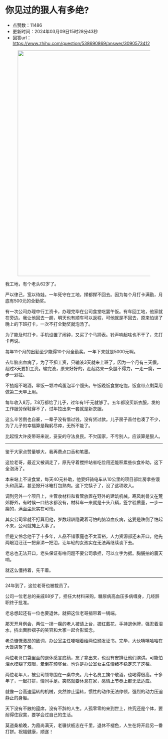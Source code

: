 # 你见过的狠人有多绝?
- 点赞数：11486
- 更新时间：2024年03月09日15时28分43秒
- 回答url：https://www.zhihu.com/question/538690869/answer/3090573412
<body>
 <p></p>
 <figure data-size="normal">
  <img src="https://picx.zhimg.com/50/v2-ec289b9e2b1179fc98a20f8c2c0ae613_720w.jpg?source=1940ef5c" data-rawwidth="720" data-rawheight="526" data-size="normal" data-original-token="v2-5fdb891f610707685823d5def0d731c2" data-default-watermark-src="https://picx.zhimg.com/50/v2-4eda98f4d99ec4d60b1d418cf3a30e49_720w.jpg?source=1940ef5c" class="origin_image zh-lightbox-thumb" width="720" data-original="https://picx.zhimg.com/v2-ec289b9e2b1179fc98a20f8c2c0ae613_r.jpg?source=1940ef5c">
 </figure>
 <p data-pid="Q5XYyKGP">我工地，有个老头62岁了。</p>
 <p data-pid="YHjU9_Ok">严以律己，宽以待娃。一年死守在工地，撵都撵不回去。因为每个月打卡满勤，月底有500元的全勤奖。</p>
 <p data-pid="gWTarH6I">有一次公司办理中行工资卡，办理完毕在公司食堂吃罢午饭。有车回工地，他家就在旁边。我让他回去一趟，明天也有顺车可以返程，可他就是不回去，原来怕误了晚上的下班打卡，一次不打全勤奖就泡汤了。</p>
 <p data-pid="1ibv318d">为了能及时打卡，手机设置了闹钟，又买了个马蹄表。铃声响起啥也不干了，先打卡再说。</p>
 <p data-pid="V3QyIaVs">每年11个月的出勤至少能得10个月全勤奖。一年下来就是5000元啊。</p>
 <p data-pid="2HoaMQl4">去年脑出血病了，为了不扣工资，只输液3天就来上班了，因为一个月有三天假。超过3天要扣工资。输完液，原来好好的，走起路来一条腿不得力，一走一瘸，一步一划拉。</p>
 <p data-pid="i-ipXjQc">不抽烟不喝酒，早饭一颗冲鸡蛋泡半个馒头。午饭晚饭食堂吃饱，饭盒带点剩菜用做第二天早上用。</p>
 <p data-pid="o1zQckS4">每年收入8万，7.8万都给了儿子，过年有1千元就够了。五年都没买新衣服，发的工作服劳保鞋穿不了，过年拉出来一套就是新衣服。</p>
 <p data-pid="vfcv8Ygs">这么辛苦倒也自豪，一辈子没有借过钱，没有贷过款。儿子房子首付也凑了不少，为了儿子的幸福算是鞠躬尽瘁，无所不能了。</p>
 <p data-pid="Hr7bbjyc">比起恒大许皮带哥来说，妥妥的守法良民。不欠国家，不亏别人。应该算是狠人。</p>
 <hr>
 <p data-pid="i7vAvyW3">鉴于大家点赞量够大，我再费点口舌和笔墨。</p>
 <p data-pid="E37H33Do">这位老哥，最近又被调走了，原先守着搅拌站省吃俭用还能积累些伙食补助，这下全泡汤了。</p>
 <p data-pid="i9_XzwFF">本来站上不设食堂，每天40元补助，他耍奸骑电车从10公里的项目部灶房拿些馒头和蔬菜，甚至掀开冰箱打包熟肉。这下完犊子了，没了这项收入。</p>
 <p data-pid="xdeOS1L2">调到另外一个项目上，主管收材料和看管放置在野外的建筑机械。寒风刺骨又在荒郊野外，有时候一口热水都没有，材料车一来就是十头八辆，签字验质量，一步一瘸的，满面尘灰实在可怜。</p>
 <p data-pid="QNd8d0ge">其实公司早就不打算用他，岁数超龄隐藏着可怕的脑溢血疾病，这要是跌倒了怕起不来，公司就摊上大事了。</p>
 <p data-pid="xaaMJMF7">但是又怜念他干了十多年，人品不错家庭也不太富裕，人力资源部还未开口，他先两眼泪汪汪一把鼻涕一把泪，让年轻的女孩实在无法再继续谈下去。</p>
 <p data-pid="2Ipd7TV2">老总也无法开口，老头保证有啥问题不要公司承担，可以立字为据。胸脯拍的震天响。</p>
 <p data-pid="y1gG1mA0">就这么僵持着，先干着。</p>
 <hr>
 <p data-pid="UwLHVDLg">24年到了，这位老哥也被裁员了。</p>
 <p data-pid="7uOCQKAY">公司一位老总的亲戚68岁了，担任大材料采购，糖尿病高血压多病缠身，几经辞职终于批准。</p>
 <p data-pid="GTnL5i1i">老总想起还有一位也要退休，就把这位老哥捎带着一锅端。</p>
 <p data-pid="VQHu5YTc">那天开月例会，两位一拐一瘸的老人被请上台，披红戴花，手持退休牌，强忍着泪水，挤出面脸褶子的笑容和大家一起合影留念。</p>
 <p data-pid="tyB0Cdpg">老总慷慨激昂的致词，办公室主任哽咽着给两位颁发证书。完毕，大伙嘻嘻哈哈在大饭店聚了餐。</p>
 <p data-pid="uBkKER9C">两位老哥口袋里面的退休感言底稿，忘了拿出来，也没有安排让他们演讲。可能怕泪水模糊了双眼，晕倒在颁奖台。也许是办公室女主任情绪不稳定忘了这茬。</p>
 <p data-pid="fec6cM70">两位老年人，被公司领导围在一桌中央。几十名员工挨个敬酒，也喝得很高。十多年了，一起打拼，情同手足。突然就要休息在家，感情上节奏上都无法适应。</p>
 <p data-pid="jL6JD9pt">就像一台高速运转的机械，突然停止运转，惯性的动作无法停顿，强烈的动力压迫静止的身躯。</p>
 <p data-pid="oN2vLcrX">天下没有不散的筵席，没有不辞的人生。人孤零零的来到世上，终究还是个体，要耐得住寂寞，要学会过自己的生活。</p>
 <p data-pid="y4y9IatU">莫道桑榆晚，为霞尚满天，老骥伏枥志在千里，退休不褪色，人生在将开启另一番打拼。祝福健康，顺遂！</p>
</body>